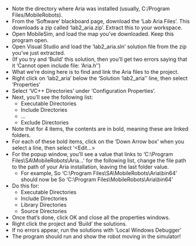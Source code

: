 - Note the directory where Aria was installed (usually, C:/Program Files/MobileRobots).
- From the ‘Software’ blackboard page, download the ‘Lab Aria Files’. This downloads a zip called ‘lab2_aria.zip’. Extract this to your workspace.
- Open MobileSim, and load the map you’ve downloaded. Keep this program open.
- Open Visual Studio and load the ‘lab2_aria.sln’ solution file from the zip you’ve just extracted.
- (If you try and ‘Build’ this solution, then you’ll get two errors saying that it ‘Cannot open include file: ‘Aria.h’’)
- What we’re doing here is to find and link the Aria files to the project.
- Right click on ‘lab2_aria’ below the ‘Solution ‘lab2_aria’’ line, then select ‘Properties’
- Select ‘VC++ Directories’ under ‘Configuration Properties’.
- Next, you’ll see the following list:
  - Executable Directories
  - Include Directories
  - …
  - Exclude Directories
- Note that for 4 items, the contents are in bold, meaning these are linked folders.
- For each of these bold items, click on the ‘Down Arrow box’ when you select a line, then select ‘<Edit…>
- For the popup window, you’ll see a value that links to ‘C:\Program Files\SA\MobileRobots\Aria…’ for the following list, change the file path to the path of your Aria installation, leaving the last folder value.
  - For example, So ‘C:\Program Files\SA\MobileRobots\Aria\bin64’ should now be So ‘C:\Program Files\MobileRobots\Aria\bin64’
- Do this for:
  - Executable Directories
  - Include Directories
  - Library Directories
  - Source Directories
- Once that’s done, click OK and close all the properties windows.
- Right click the project and ‘Build’ the solutions.
- If no errors appear, run the solutions with ‘Local Windows Debugger’
- The program should run and show the robot moving in the simulator!
